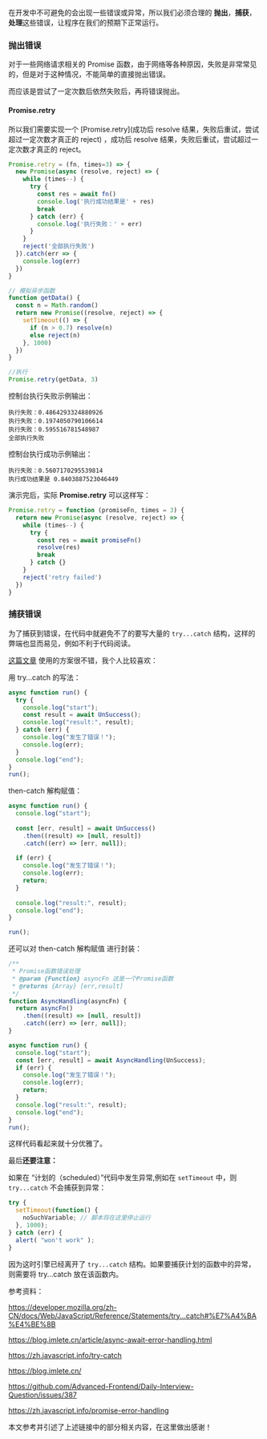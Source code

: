 在开发中不可避免的会出现一些错误或异常，所以我们必须合理的 **抛出**，**捕获**，**处理**这些错误，让程序在我们的预期下正常运行。

### 抛出错误

对于一些网络请求相关的 Promise 函数，由于网络等各种原因，失败是非常常见的，但是对于这种情况，不能简单的直接抛出错误。

而应该是尝试了一定次数后依然失败后，再将错误抛出。



#### Promise.retry

所以我们需要实现一个 [Promise.retry](成功后 resolve 结果，失败后重试，尝试超过一定次数才真正的 reject) ，成功后 resolve 结果，失败后重试，尝试超过一定次数才真正的 reject。

```javascript
Promise.retry = (fn, times=3) => {
  new Promise(async (resolve, reject) => {
    while (times--) {
      try {
        const res = await fn()
        console.log('执行成功结果是' + res)
        break
      } catch (err) {
        console.log('执行失败：' + err)
      }
    }
    reject('全部执行失败')
  }).catch(err => {
    console.log(err)
  })
}

// 模拟异步函数
function getData() {
  const n = Math.random()
  return new Promise((resolve, reject) => {
    setTimeout(() => {
      if (n > 0.7) resolve(n)
      else reject(n)
    }, 1000)
  })
}

//执行
Promise.retry(getData, 3)
```

控制台执行失败示例输出：

```
执行失败：0.4864293324880926
执行失败：0.1974050790106614
执行失败：0.595516781548987
全部执行失败
```

控制台执行成功示例输出：

```
执行失败：0.5607170295539814
执行成功结果是 0.8403887523046449
```



演示完后，实际 **Promise.retry** 可以这样写：

```javascript
Promise.retry = function (promiseFn, times = 3) {
  return new Promise(async (resolve, reject) => {
    while (times--) {
      try {
        const res = await promiseFn()
        resolve(res)
        break
      } catch {}
    }
    reject('retry failed')
  })
}
```



### 捕获错误



为了捕获到错误，在代码中就避免不了的要写大量的 `try...catch` 结构，这样的弊端也显而易见，例如不利于代码阅读。



[这篇文章](https://blog.imlete.cn/article/async-await-error-handling.html) 使用的方案很不错，我个人比较喜欢：



用 try...catch 的写法：

```javascript
async function run() {
  try {
    console.log("start");
    const result = await UnSuccess();
    console.log("result:", result);
  } catch (err) {
    console.log("发生了错误！");
    console.log(err);
  }
  console.log("end");
}
run();
```



then-catch 解构赋值：

```javascript
async function run() {
  console.log("start");
    
  const [err, result] = await UnSuccess()
    .then((result) => [null, result])
    .catch((err) => [err, null]);
    
  if (err) {
    console.log("发生了错误！");
    console.log(err);
    return;
  }
    
  console.log("result:", result);
  console.log("end");
}

run();
```



还可以对 then-catch 解构赋值 进行封装：

```javascript
/**
 * Promise函数错误处理
 * @param {Function} asyncFn 这是一个Promise函数
 * @returns {Array} [err,result]
 */
function AsyncHandling(asyncFn) {
  return asyncFn()
    .then((result) => [null, result])
    .catch((err) => [err, null]);
}

async function run() {
  console.log("start");
  const [err, result] = await AsyncHandling(UnSuccess);
  if (err) {
    console.log("发生了错误！");
    console.log(err);
    return;
  }
  console.log("result:", result);
  console.log("end");
}
run();
```

这样代码看起来就十分优雅了。



最后**还要注意：**

如果在 “计划的（scheduled）”代码中发生异常,例如在 `setTimeout` 中，则 `try...catch` 不会捕获到异常：

```javascript
try {
  setTimeout(function() {
    noSuchVariable; // 脚本将在这里停止运行
  }, 1000);
} catch (err) {
  alert( "won't work" );
}
```

因为这时引擎已经离开了 `try...catch` 结构。如果要捕获计划的函数中的异常，则需要将 try...catch 放在该函数内。





参考资料：

https://developer.mozilla.org/zh-CN/docs/Web/JavaScript/Reference/Statements/try...catch#%E7%A4%BA%E4%BE%8B

https://blog.imlete.cn/article/async-await-error-handling.html

https://zh.javascript.info/try-catch

https://blog.imlete.cn/

https://github.com/Advanced-Frontend/Daily-Interview-Question/issues/387

https://zh.javascript.info/promise-error-handling



本文参考并引述了上述链接中的部分相关内容，在这里做出感谢！


